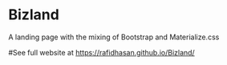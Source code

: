 # Bizland
A landing page with the mixing of Bootstrap and Materialize.css

#See full website at
https://rafidhasan.github.io/Bizland/

